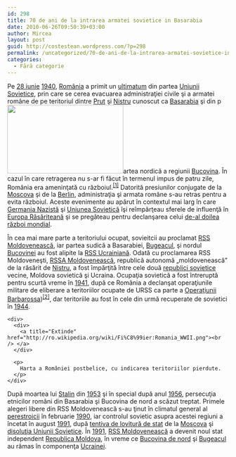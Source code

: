 ```yaml
---
id: 298
title: 70 de ani de la intrarea armatei sovietice in Basarabia
date: 2010-06-26T09:50:39+03:00
author: Mircea
layout: post
guid: http://costestean.wordpress.com/?p=298
permalink: /uncategorized/70-de-ani-de-la-intrarea-armatei-sovietice-in-basarabia/
categories:
  - Fără categorie
---
```

Pe [28 iunie](http://ro.wikipedia.org/wiki/28_iunie "28 iunie") [1940](http://ro.wikipedia.org/wiki/1940 "1940"), [România](http://ro.wikipedia.org/wiki/Rom%C3%A2nia "România") a primit un [ultimatum](http://ro.wikipedia.org/w/index.php?title=Ultimatum&action=edit&redlink=1 "Ultimatum — pagină inexistentă") din partea [Uniunii Sovietice](http://ro.wikipedia.org/wiki/Uniunii_Sovietice "Uniunii Sovietice"), prin care se cerea evacuarea administraţiei civile şi a armatei române de pe teritoriul dintre [Prut](http://ro.wikipedia.org/wiki/Prut "Prut") şi [Nistru](http://ro.wikipedia.org/wiki/Nistru "Nistru") cunoscut ca [Basarabia](http://ro.wikipedia.org/wiki/Basarabia "Basarabia") şi din p<a rel="attachment wp-att-299" href="http://costestean.wordpress.com/2010/06/26/70-de-ani-de-la-intrarea-armatei-sovietice-in-basarabia/image031/"><img class="alignnone size-full wp-image-299" title="image031" src="http://costestean.files.wordpress.com/2010/06/image031.jpg" alt="" width="264" height="156" /></a>artea nordică a regiunii [Bucovina](http://ro.wikipedia.org/wiki/Bucovina "Bucovina"). În cazul în care retragerea nu s-ar fi făcut în termenul impus de patru zile, România era ameninţată cu războiul.<sup><a href="http://ro.wikipedia.org/wiki/Ocupa%C8%9Bia_sovietic%C4%83_a_Basarabiei_%C8%99i_Bucovinei_de_nord#cite_note-ultimatum-0">[1]</a></sup> Datorită presiunilor conjugate de la [Moscova](http://ro.wikipedia.org/wiki/Moscova "Moscova") şi de la [Berlin](http://ro.wikipedia.org/wiki/Berlin "Berlin"), administraţia şi armata române s-au retras pentru a evita războiul. Aceste evenimente au apărut în contextul mai larg în care [Germania Nazistă](http://ro.wikipedia.org/wiki/Germania_Nazist%C4%83 "Germania Nazistă") şi [Uniunea Sovietică](http://ro.wikipedia.org/wiki/Uniunea_Sovietic%C4%83 "Uniunea Sovietică") îşi reîmpărţeau sferele de influenţă în [Europa Răsărit](http://ro.wikipedia.org/wiki/Europa_R%C4%83s%C4%83ritean%C4%83 "Europa Răsăriteană")[eană](http://ro.wikipedia.org/wiki/Europa_R%C4%83s%C4%83ritean%C4%83 "Europa Răsăriteană") şi se pregăteau pentru declanşarea celui [de-al doilea război mondial](http://ro.wikipedia.org/wiki/Al_doilea_r%C4%83zboi_mondial "Al doilea război mondial").

În cea mai mare parte a teritoriului ocupat, sovieitcii au proclamat [RSS Moldovenească](http://ro.wikipedia.org/wiki/RSS_Moldoveneasc%C4%83 "RSS  Moldovenească"), iar partea sudică a Basarabiei, [Bugeacul](http://ro.wikipedia.org/wiki/Bugeac "Bugeac"), şi nordul [Bucovinei](http://ro.wikipedia.org/wiki/Bucovina "Bucovina") au fost alipite la [RSS Ucrainiană](http://ro.wikipedia.org/wiki/RSS_Ucrainian%C4%83 "RSS  Ucrainiană"). Odată cu proclamarea RSS Moldoveneşti, [RSSA Moldovenească](http://ro.wikipedia.org/wiki/RSSA_Moldoveneasc%C4%83 "RSSA  Moldovenească"), republică autonomă „moldovenească” de la răsărit de [Nistru](http://ro.wikipedia.org/wiki/Nistru "Nistru"), a fost împărţită între cele două [republici sovietice](http://ro.wikipedia.org/wiki/Republici_sovietice "Republici  sovietice") vecine, Moldova sovietică şi Ucraina. Ocupaţia sovietică a fost întreruptă pentru scurtă vreme în [1941](http://ro.wikipedia.org/wiki/1941 "1941"), după ce România a declanşat operaţiunile militare de eliberare a teritoriilor ocupate de URSS ca parte a [Operaţiunii Barbarossa](http://ro.wikipedia.org/wiki/Opera%C5%A3iunea_Barbarossa "Operaţiunea Barbarossa"))<sup><a href="http://ro.wikipedia.org/wiki/Ocupa%C8%9Bia_sovietic%C4%83_a_Basarabiei_%C8%99i_Bucovinei_de_nord#cite_note-1">[2]</a></sup>, dar teritoriile au fost în cele din urmă recuperate de sovietici în [1944](http://ro.wikipedia.org/wiki/1944 "1944").

<div>
  <div>
    <p>
      <a rel="attachment wp-att-299" href="http://costestean.wordpress.com/2010/06/26/70-de-ani-de-la-intrarea-armatei-sovietice-in-basarabia/image031/"></a>
    </p>
    
    <div>
      <div>
        <a title="Extinde" href="http://ro.wikipedia.org/wiki/Fi%C8%99ier:Romania_WWII.png"><br /> </a>
      </div>
      
      <p>
        Harta a României postbelice, cu indicarea teritoriilor pierdute.
      </p>
    </div>
  </div>
</div>

După moartea lui [Stalin](http://ro.wikipedia.org/wiki/Stalin "Stalin") din [1953](http://ro.wikipedia.org/wiki/1953 "1953") şi în special după anul [1956](http://ro.wikipedia.org/wiki/1956 "1956"), persecuţia etnicilor români din Basarabia şi Bucovina de nord a scăzut treptat. Primele alegeri libere din RSS Moldovenească s-au ţinut în climatul general al [perestroicii](http://ro.wikipedia.org/wiki/Perestroika "Perestroika") în februarie [1990](http://ro.wikipedia.org/wiki/1990 "1990"), iar controlul sovietic asupra acestei regiuni a încetat în august [1991](http://ro.wikipedia.org/wiki/1991 "1991"), după [tentiva de lovitură de stat](http://ro.wikipedia.org/wiki/Tentativa_sovietic%C4%83_de_lovitur%C4%83_de_stat_din_1991 "Tentativa sovietică de lovitură de stat din 1991") de la [Moscova](http://ro.wikipedia.org/wiki/Moscova "Moscova") şi [disoluţia Uniunii Sovietice](http://ro.wikipedia.org/wiki/Istoria_Uniunii_Sovietice_%281985-1991%29 "Istoria Uniunii Sovietice (1985-1991)"). În [1991](http://ro.wikipedia.org/wiki/1991 "1991"), [RSS Moldovenească](http://ro.wikipedia.org/wiki/RSS_Moldoveneasc%C4%83 "RSS  Moldovenească") a devenit noul stat independent [Republica Moldova](http://ro.wikipedia.org/wiki/Republica_Moldova "Republica  Moldova"), în vreme ce [Bucovina de nord](http://ro.wikipedia.org/wiki/Regiunea_Cern%C4%83u%C5%A3i "Regiunea Cernăuţi") şi [Bugeacul](http://ro.wikipedia.org/wiki/Bugeac "Bugeac") au rămas în componenţa [Ucrainei](http://ro.wikipedia.org/wiki/Ucraina "Ucraina").<!--more-->